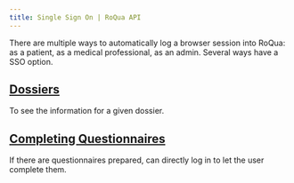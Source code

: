 ```yaml
---
title: Single Sign On | RoQua API
---
```


There are multiple ways to automatically log a browser session into RoQua: as a patient, as a medical professional, as an admin. Several ways have a SSO option.

## [Dossiers][]

To see the information for a given dossier.

## [Completing Questionnaires][]

If there are questionnaires prepared, can directly log in to let the user complete them.

[Dossiers]: /developer/v1/sso/patient_dossier/
[Completing Questionnaires]: /developer/v1/sso/completing_questionnaires/